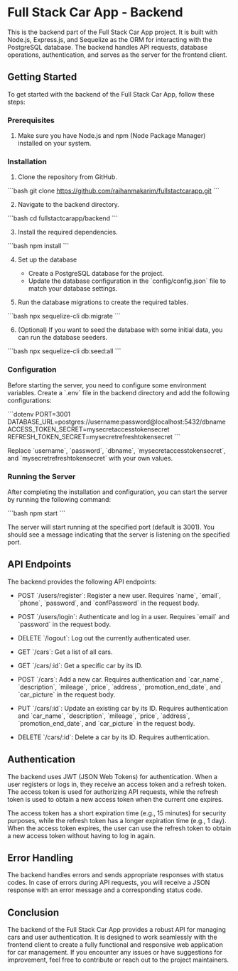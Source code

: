 

# Full Stack Car App - Backend

This is the backend part of the Full Stack Car App project. It is built with Node.js, Express.js, and Sequelize as the ORM for interacting with the PostgreSQL database. The backend handles API requests, database operations, authentication, and serves as the server for the frontend client.

## Getting Started

To get started with the backend of the Full Stack Car App, follow these steps:

### Prerequisites

1. Make sure you have Node.js and npm (Node Package Manager) installed on your system.

### Installation

1. Clone the repository from GitHub.

\`\`\`bash
git clone https://github.com/raihanmakarim/fullstactcarapp.git
\`\`\`

2. Navigate to the backend directory.

\`\`\`bash
cd fullstactcarapp/backend
\`\`\`

3. Install the required dependencies.

\`\`\`bash
npm install
\`\`\`

4. Set up the database

   - Create a PostgreSQL database for the project.
   - Update the database configuration in the \`config/config.json\` file to match your database settings.

5. Run the database migrations to create the required tables.

\`\`\`bash
npx sequelize-cli db:migrate
\`\`\`

6. (Optional) If you want to seed the database with some initial data, you can run the database seeders.

\`\`\`bash
npx sequelize-cli db:seed:all
\`\`\`

### Configuration

Before starting the server, you need to configure some environment variables. Create a \`.env\` file in the backend directory and add the following configurations:

\`\`\`dotenv
PORT=3001
DATABASE_URL=postgres://username:password@localhost:5432/dbname
ACCESS_TOKEN_SECRET=mysecretaccesstokensecret
REFRESH_TOKEN_SECRET=mysecretrefreshtokensecret
\`\`\`

Replace \`username\`, \`password\`, \`dbname\`, \`mysecretaccesstokensecret\`, and \`mysecretrefreshtokensecret\` with your own values.

### Running the Server

After completing the installation and configuration, you can start the server by running the following command:

\`\`\`bash
npm start
\`\`\`

The server will start running at the specified port (default is 3001). You should see a message indicating that the server is listening on the specified port.

## API Endpoints

The backend provides the following API endpoints:

- POST \`/users/register\`: Register a new user. Requires \`name\`, \`email\`, \`phone\`, \`password\`, and \`confPassword\` in the request body.

- POST \`/users/login\`: Authenticate and log in a user. Requires \`email\` and \`password\` in the request body.

- DELETE \`/logout\`: Log out the currently authenticated user.

- GET \`/cars\`: Get a list of all cars.

- GET \`/cars/:id\`: Get a specific car by its ID.

- POST \`/cars\`: Add a new car. Requires authentication and \`car_name\`, \`description\`, \`mileage\`, \`price\`, \`address\`, \`promotion_end_date\`, and \`car_picture\` in the request body.

- PUT \`/cars/:id\`: Update an existing car by its ID. Requires authentication and \`car_name\`, \`description\`, \`mileage\`, \`price\`, \`address\`, \`promotion_end_date\`, and \`car_picture\` in the request body.

- DELETE \`/cars/:id\`: Delete a car by its ID. Requires authentication.

## Authentication

The backend uses JWT (JSON Web Tokens) for authentication. When a user registers or logs in, they receive an access token and a refresh token. The access token is used for authorizing API requests, while the refresh token is used to obtain a new access token when the current one expires.

The access token has a short expiration time (e.g., 15 minutes) for security purposes, while the refresh token has a longer expiration time (e.g., 1 day). When the access token expires, the user can use the refresh token to obtain a new access token without having to log in again.

## Error Handling

The backend handles errors and sends appropriate responses with status codes. In case of errors during API requests, you will receive a JSON response with an error message and a corresponding status code.

## Conclusion

The backend of the Full Stack Car App provides a robust API for managing cars and user authentication. It is designed to work seamlessly with the frontend client to create a fully functional and responsive web application for car management. If you encounter any issues or have suggestions for improvement, feel free to contribute or reach out to the project maintainers.





